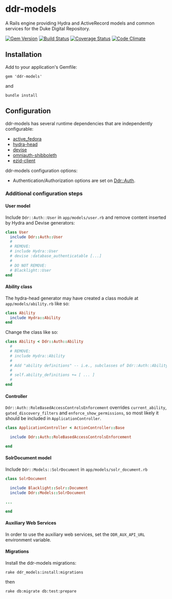 # ddr-models

A Rails engine providing Hydra and ActiveRecord models and common services for the Duke Digital Repository.

[![Gem Version](https://badge.fury.io/rb/ddr-models.svg)](http://badge.fury.io/rb/ddr-models)
[![Build Status](https://travis-ci.org/duke-libraries/ddr-models.svg?branch=develop)](https://travis-ci.org/duke-libraries/ddr-models)
[![Coverage Status](https://coveralls.io/repos/duke-libraries/ddr-models/badge.png?branch=develop)](https://coveralls.io/r/duke-libraries/ddr-models?branch=develop)
[![Code Climate](https://codeclimate.com/github/duke-libraries/ddr-models/badges/gpa.svg)](https://codeclimate.com/github/duke-libraries/ddr-models)

## Installation

Add to your application's Gemfile:

    gem 'ddr-models'

and

    bundle install

## Configuration

ddr-models has several runtime dependencies that are independently configurable:

- [active_fedora](https://github.com/projecthydra/active_fedora)
- [hydra-head](https://github.com/projecthydra/hydra-head)
- [devise](https://github.com/plataformatec/devise)
- [omniauth-shibboleth](https://github.com/toyokazu/omniauth-shibboleth)
- [ezid-client](https://github.com/duke-libaries/ezid-client)

ddr-models configuration options:

- Authentication/Authorization options are set on [Ddr::Auth](http://www.rubydoc.info/gems/ddr-models/Ddr/Auth).

### Additional configuration steps

#### User model

Include `Ddr::Auth::User` in `app/models/user.rb` and remove content inserted by Hydra and Devise generators:

```ruby
class User
  include Ddr::Auth::User
  #
  # REMOVE:
  # include Hydra::User
  # devise :database_authenticatable [...]
  #
  # DO NOT REMOVE:
  # Blacklight::User
end
```

#### Ability class

The hydra-head generator may have created a class module at `app/models/ability.rb` like so:

```ruby
class Ability
  include Hydra::Ability
end
```

Change the class like so:

```ruby
class Ability < Ddr::Auth::Ability
  #
  # REMOVE:
  # include Hydra::Ability
  #
  # Add "ability definitions" -- i.e., subclasses of Ddr::Auth::AbilityDefinitions.
  #
  # self.ability_definitions += [ ... ]
  #
end
```

#### Controller

`Ddr::Auth::RoleBasedAccessControlsEnforcement` overrides `current_ability`, `gated_discovery_filters` and `enforce_show_permissions`, so most likely it should be included in `ApplicationController`.

```ruby
class ApplicationController < ActionController::Base

  include Ddr::Auth::RoleBasedAccessControlsEnforcement

end
```

#### SolrDocument model

Include `Ddr::Models::SolrDocument` in `app/models/solr_document.rb`

```ruby
class SolrDocument

  include Blacklight::Solr::Document
  include Ddr::Models::SolrDocument

...

end
```

#### Auxiliary Web Services

In order to use the auxiliary web services, set the `DDR_AUX_API_URL` environment variable.

#### Migrations

Install the ddr-models migrations:

    rake ddr_models:install:migrations

then

    rake db:migrate db:test:prepare

